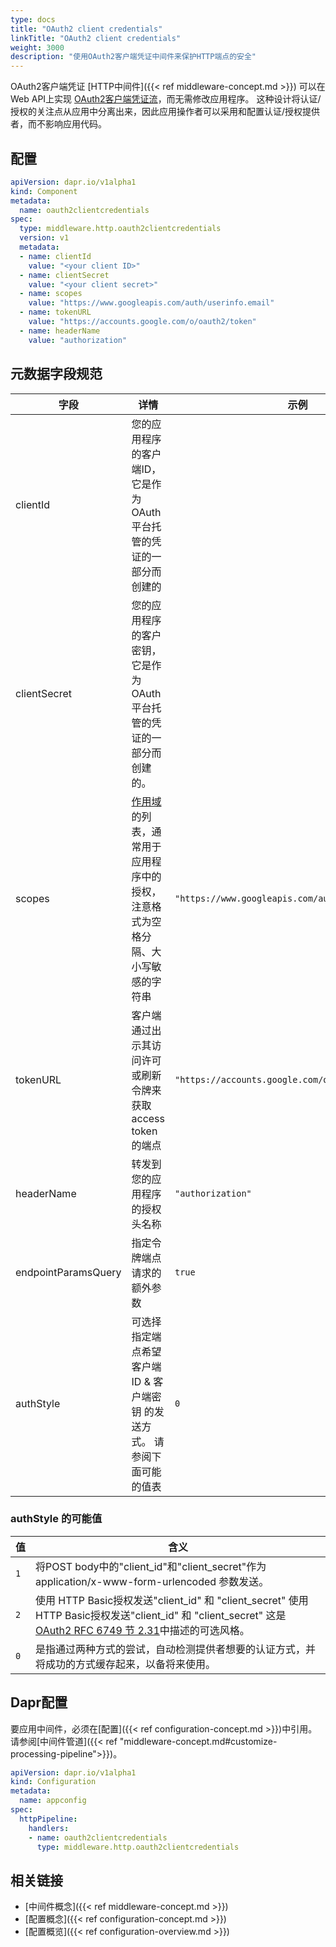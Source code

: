 ```yaml
---
type: docs
title: "OAuth2 client credentials"
linkTitle: "OAuth2 client credentials"
weight: 3000
description: "使用OAuth2客户端凭证中间件来保护HTTP端点的安全"
---
```


OAuth2客户端凭证 [HTTP中间件]({{< ref middleware-concept.md >}}) 可以在Web API上实现 [OAuth2客户端凭证流](https://tools.ietf.org/html/rfc6749#section-4.4)，而无需修改应用程序。 这种设计将认证/授权的关注点从应用中分离出来，因此应用操作者可以采用和配置认证/授权提供者，而不影响应用代码。

## 配置

```yaml
apiVersion: dapr.io/v1alpha1
kind: Component
metadata:
  name: oauth2clientcredentials
spec:
  type: middleware.http.oauth2clientcredentials
  version: v1
  metadata:
  - name: clientId
    value: "<your client ID>"
  - name: clientSecret
    value: "<your client secret>"
  - name: scopes
    value: "https://www.googleapis.com/auth/userinfo.email"
  - name: tokenURL
    value: "https://accounts.google.com/o/oauth2/token"
  - name: headerName
    value: "authorization"
```
## 元数据字段规范

| 字段                  | 详情                                                                                         | 示例                                                 |
| ------------------- | ------------------------------------------------------------------------------------------ | -------------------------------------------------- |
| clientId            | 您的应用程序的客户端ID，它是作为OAuth平台托管的凭证的一部分而创建的                                                      |                                                    |
| clientSecret        | 您的应用程序的客户密钥，它是作为OAuth平台托管的凭证的一部分而创建的。                                                      |                                                    |
| scopes              | [作用域](https://tools.ietf.org/html/rfc6749#section-3.3)的列表，通常用于应用程序中的授权，注意格式为空格分隔、大小写敏感的字符串 | `"https://www.googleapis.com/auth/userinfo.email"` |
| tokenURL            | 客户端通过出示其访问许可或刷新令牌来获取access token的端点                                                        | `"https://accounts.google.com/o/oauth2/token"`     |
| headerName          | 转发到您的应用程序的授权头名称                                                                            | `"authorization"`                                  |
| endpointParamsQuery | 指定令牌端点请求的额外参数                                                                              | `true`                                             |
| authStyle           | 可选择指定端点希望 客户端ID & 客户端密钥 的发送方式。 请参阅下面可能的值表                                                  | `0`                                                |

### authStyle 的可能值

| 值   | 含义                                                                                                                                                                                        |
| --- | ----------------------------------------------------------------------------------------------------------------------------------------------------------------------------------------- |
| `1` | 将POST body中的"client_id"和"client_secret"作为 application/x-www-form-urlencoded 参数发送。                                                                                                       |
| `2` | 使用 HTTP Basic授权发送"client_id" 和 "client_secret" 使用 HTTP Basic授权发送"client_id" 和 "client_secret" 这是 [OAuth2 RFC 6749 节 2.31](https://tools.ietf.org/html/rfc6749#section-2.3.1)中描述的可选风格。 |
| `0` | 是指通过两种方式的尝试，自动检测提供者想要的认证方式，并将成功的方式缓存起来，以备将来使用。                                                                                                                                            |

## Dapr配置

要应用中间件，必须在[配置]({{< ref configuration-concept.md >}})中引用。 请参阅[中间件管道]({{< ref "middleware-concept.md#customize-processing-pipeline">}})。

```yaml
apiVersion: dapr.io/v1alpha1
kind: Configuration
metadata:
  name: appconfig
spec:
  httpPipeline:
    handlers:
    - name: oauth2clientcredentials
      type: middleware.http.oauth2clientcredentials
```

## 相关链接
- [中间件概念]({{< ref middleware-concept.md >}})
- [配置概念]({{< ref configuration-concept.md >}})
- [配置概览]({{< ref configuration-overview.md >}})
